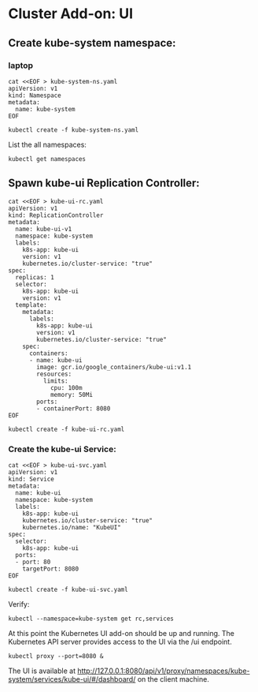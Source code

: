 # Cluster Add-on: UI


## Create kube-system namespace:

### laptop

```
cat <<EOF > kube-system-ns.yaml
apiVersion: v1
kind: Namespace
metadata:
  name: kube-system
EOF
```

```
kubectl create -f kube-system-ns.yaml 
```

List the all namespaces:

```
kubectl get namespaces
```

## Spawn kube-ui Replication Controller:

```
cat <<EOF > kube-ui-rc.yaml
apiVersion: v1
kind: ReplicationController
metadata:
  name: kube-ui-v1
  namespace: kube-system
  labels:
    k8s-app: kube-ui
    version: v1
    kubernetes.io/cluster-service: "true"
spec:
  replicas: 1
  selector:
    k8s-app: kube-ui
    version: v1
  template:
    metadata:
      labels:
        k8s-app: kube-ui
        version: v1
        kubernetes.io/cluster-service: "true"
    spec:
      containers:
      - name: kube-ui
        image: gcr.io/google_containers/kube-ui:v1.1
        resources:
          limits:
            cpu: 100m
            memory: 50Mi
        ports:
        - containerPort: 8080
EOF
```

```
kubectl create -f kube-ui-rc.yaml
```

### Create the kube-ui Service:

```
cat <<EOF > kube-ui-svc.yaml
apiVersion: v1
kind: Service
metadata:
  name: kube-ui
  namespace: kube-system
  labels:
    k8s-app: kube-ui
    kubernetes.io/cluster-service: "true"
    kubernetes.io/name: "KubeUI"
spec:
  selector:
    k8s-app: kube-ui
  ports:
  - port: 80
    targetPort: 8080
EOF
```

```
kubectl create -f kube-ui-svc.yaml
```

Verify:

```
kubectl --namespace=kube-system get rc,services
```

At this point the Kubernetes UI add-on should be up and running. The Kubernetes API server provides access to the UI via the /ui endpoint.

```
kubectl proxy --port=8080 &
```

The UI is available at http://127.0.0.1:8080/api/v1/proxy/namespaces/kube-system/services/kube-ui/#/dashboard/ on the client machine.
